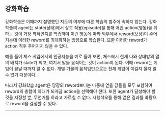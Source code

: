 ## 강화학습

강화학습은 이때까지 설명했던 지도의 여부에 따른 학습의 범주에 속하지 않는다. 강화학습의 agent는 state(상태)에서 상호 작용(episode)을 통해 어떤 action(행동)을 취하는 것이 가장 최적인지를 학습하며 이런 행동에 따라 외부에서 reword(보상)이 주어지는데 이러한 reword를 최대화하는 방향으로 학습한다. 또한 이러한 reword가 action 직후 주어지지 않을 수 있다.

예를 들어 체스 게임에서의 인공지능을 예로 들어 보면, 체스에서 현재 나와 상대방의 말의 배치가 state가 되고, 여기서 말을 움직이는 것이 action이 된다. 이때 reword는 게임이 끝날 때까지 알 수 없다. 개별 기물의 움직임만으로는 전체 게임이 이길지 질지 알 수 없기 때문이다.

따라서 강화학습 agent은 당장의 reword보다는 나중에 얻을 값들을 모두 포함하여 reword의 총합이 최대가 되게끔 action을 선택해야 한다. 또한 agent가 달성해야 할 것을 지정할 뿐, 무언가를 하라고 가르칠 수 없다. 시행착오를 통해 얻은 결과를 바탕으로 reword을 결정할 수 있다.

---

